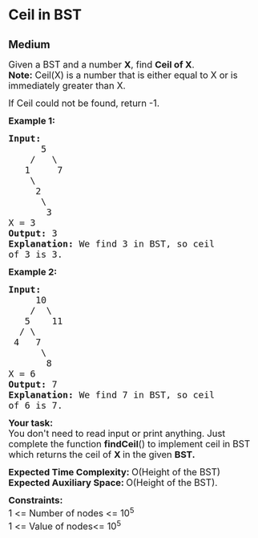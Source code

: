 # Ceil in BST
## Medium
<div class="problems_problem_content__Xm_eO"><p><span style="font-size: 18px;">Given a&nbsp;BST and a number <strong>X</strong>, find <strong>Ceil of X</strong>.</span><br><span style="font-size: 18px;"><strong>Note:</strong> Ceil(X) is a number that is either equal to X or is immediately greater than X.</span></p>
<p><span style="font-size: 18px;">If Ceil could not be found, return -1.</span></p>
<p><span style="font-size: 18px;"><strong>Example 1:</strong></span></p>
<pre style="position: relative;"><span style="font-size: 18px;"><strong>Input:
</strong>      5
&nbsp;   /   \
&nbsp;  1     7
&nbsp;   \
&nbsp;    2 
&nbsp;     \
&nbsp;      3
X = 3
<strong>Output: </strong>3<strong>
Explanation: </strong>We find 3 in BST, so ceil
of 3 is 3.</span><div class="open_grepper_editor" title="Edit &amp; Save To Grepper"></div></pre>
<p><span style="font-size: 18px;"><strong>Example 2:</strong></span></p>
<pre style="position: relative;"><span style="font-size: 18px;"><strong>Input:
</strong>     10
&nbsp;   /  \
&nbsp;  5    11
&nbsp; / \ 
&nbsp;4   7
&nbsp;     \
&nbsp;      8
X = 6
<strong>Output: </strong>7<strong>
Explanation: </strong>We find 7 in BST, so ceil
of 6 is 7.</span><div class="open_grepper_editor" title="Edit &amp; Save To Grepper"></div></pre>
<p><span style="font-size: 18px;"><strong>Your task:</strong><br>You don't need to read input or print anything. Just complete the function <strong>findCeil</strong>() to implement ceil in BST which returns the ceil of&nbsp;<strong>X&nbsp;</strong>in the given&nbsp;<strong>BST.</strong></span></p>
<p><span style="font-size: 18px;"><strong>Expected Time Complexity:&nbsp;</strong>O(Height of the BST)<br><strong>Expected Auxiliary Space:&nbsp;</strong>O(Height of the BST).</span></p>
<p><span style="font-size: 18px;"><strong>Constraints:</strong><br>1 &lt;= Number of nodes &lt;= 10<sup>5</sup><br>1 &lt;= Value of nodes&lt;= 10<sup>5</sup></span></p></div>